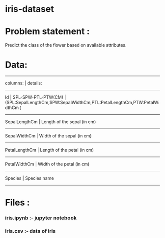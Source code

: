 # iris-dataset


# Problem statement : 

Predict the class of the flower based on available attributes.

# Data:
________________________________________________
columns:       |  details:
________________________________________________
Id             |  SPL-SPW-PTL-PTW(CM) 
               | (SPL:SepalLengthCm,SPW:SepalWidthCm,PTL:PetalLengthCm,PTW:PetalWidthCm )
________________________________________________
SepalLengthCm  | Length of the sepal (in cm)
__________________________________________________
SepalWidthCm   | Width of the sepal (in cm)
__________________________________________________
PetalLengthCm  | Length of the petal (in cm)
__________________________________________________
PetalWidthCm   | Width of the petal (in cm)
__________________________________________________
Species        | Species name
__________________________________________________


# Files :
### iris.ipynb :- jupyter notebook
### iris.csv   :- data of iris
